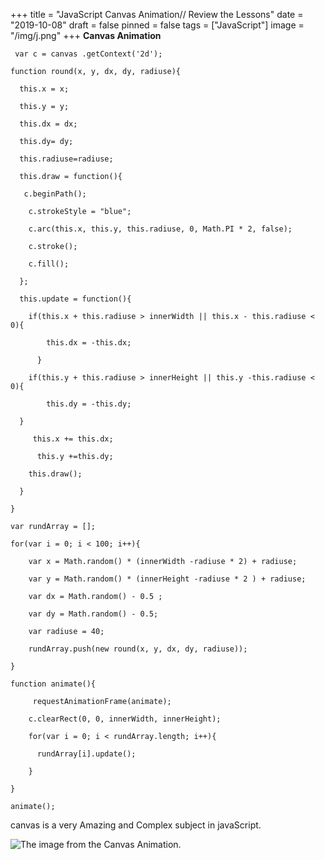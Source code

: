 +++
title = "JavaScript Canvas Animation// Review the Lessons"
date = "2019-10-08"
draft = false
pinned = false
tags = ["JavaScript"]
image = "/img/j.png"
+++
**Canvas Animation**

` var c = canvas .getContext('2d');`

`function round(x, y, dx, dy, radiuse){`

`  this.x = x;`

`  this.y = y;`

`  this.dx = dx;`

`  this.dy= dy;`

`  this.radiuse=radiuse;`

`  this.draw = function(){`

`   c.beginPath();`

`    c.strokeStyle = "blue";`

`    c.arc(this.x, this.y, this.radiuse, 0, Math.PI * 2, false);`

`    c.stroke();`

`    c.fill();`

`  };`

`  this.update = function(){`

`    if(this.x + this.radiuse > innerWidth || this.x - this.radiuse < 0){`

`        this.dx = -this.dx;`

`      }`

`    if(this.y + this.radiuse > innerHeight || this.y -this.radiuse < 0){`

`        this.dy = -this.dy;`

`  }`

`     this.x += this.dx;`

`      this.y +=this.dy;`

`    this.draw();`

`  }`

`}`

`var rundArray = [];`

`for(var i = 0; i < 100; i++){`

`    var x = Math.random() * (innerWidth -radiuse * 2) + radiuse;`

`    var y = Math.random() * (innerHeight -radiuse * 2 ) + radiuse;`

`    var dx = Math.random() - 0.5 ;`

`    var dy = Math.random() - 0.5;`

`    var radiuse = 40;`

`    rundArray.push(new round(x, y, dx, dy, radiuse));`

`}`

`function animate(){`

`     requestAnimationFrame(animate);`

`    c.clearRect(0, 0, innerWidth, innerHeight);`

`    for(var i = 0; i < rundArray.length; i++){`

`      rundArray[i].update();`

`    }`

`}`

`animate();`

canvas is a very Amazing and Complex subject in javaScript.



![The image from the Canvas Animation.](/img/screen-shot-2019-10-08-at-14.42.41.png)
